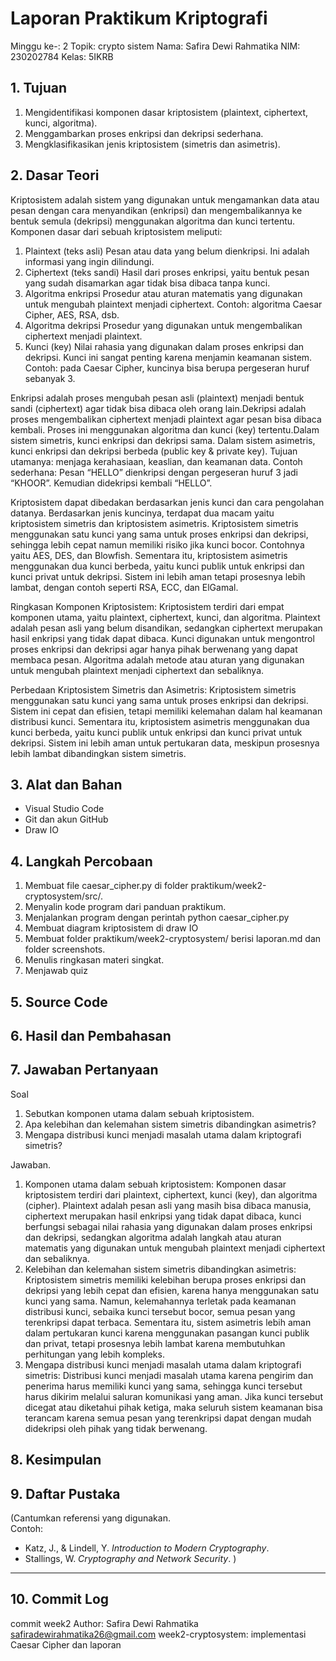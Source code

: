 # Laporan Praktikum Kriptografi
Minggu ke-: 2
Topik: crypto sistem 
Nama: Safira Dewi Rahmatika 
NIM: 230202784
Kelas: 5IKRB 

## 1. Tujuan
1. Mengidentifikasi komponen dasar kriptosistem (plaintext, ciphertext, kunci, algoritma).
2. Menggambarkan proses enkripsi dan dekripsi sederhana.
3. Mengklasifikasikan jenis kriptosistem (simetris dan asimetris).
   
## 2. Dasar Teori
Kriptosistem adalah sistem yang digunakan untuk mengamankan data atau pesan dengan cara menyandikan (enkripsi) dan mengembalikannya ke bentuk semula (dekripsi) menggunakan algoritma dan kunci tertentu.
Komponen dasar dari sebuah kriptosistem meliputi:
1. Plaintext (teks asli)
Pesan atau data yang belum dienkripsi. Ini adalah informasi yang ingin dilindungi.
2. Ciphertext (teks sandi)
Hasil dari proses enkripsi, yaitu bentuk pesan yang sudah disamarkan agar tidak bisa dibaca tanpa kunci.
3. Algoritma enkripsi
Prosedur atau aturan matematis yang digunakan untuk mengubah plaintext menjadi ciphertext.
Contoh: algoritma Caesar Cipher, AES, RSA, dsb.
4. Algoritma dekripsi
Prosedur yang digunakan untuk mengembalikan ciphertext menjadi plaintext.
5. Kunci (key)
Nilai rahasia yang digunakan dalam proses enkripsi dan dekripsi. Kunci ini sangat penting karena menjamin keamanan sistem. Contoh: pada Caesar Cipher, kuncinya bisa berupa pergeseran huruf sebanyak 3.

Enkripsi adalah proses mengubah pesan asli (plaintext) menjadi bentuk sandi (ciphertext) agar tidak bisa dibaca oleh orang lain.Dekripsi adalah proses mengembalikan ciphertext menjadi plaintext agar pesan bisa dibaca kembali.
Proses ini menggunakan algoritma dan kunci (key) tertentu.Dalam sistem simetris, kunci enkripsi dan dekripsi sama.
Dalam sistem asimetris, kunci enkripsi dan dekripsi berbeda (public key & private key).
Tujuan utamanya: menjaga kerahasiaan, keaslian, dan keamanan data.
Contoh sederhana: Pesan “HELLO” dienkripsi dengan pergeseran huruf 3 jadi “KHOOR”. Kemudian didekripsi kembali “HELLO”.

Kriptosistem dapat dibedakan berdasarkan jenis kunci dan cara pengolahan datanya. Berdasarkan jenis kuncinya, terdapat dua macam yaitu kriptosistem simetris dan kriptosistem asimetris. Kriptosistem simetris menggunakan satu kunci yang sama untuk proses enkripsi dan dekripsi, sehingga lebih cepat namun memiliki risiko jika kunci bocor. Contohnya yaitu AES, DES, dan Blowfish. Sementara itu, kriptosistem asimetris menggunakan dua kunci berbeda, yaitu kunci publik untuk enkripsi dan kunci privat untuk dekripsi. Sistem ini lebih aman tetapi prosesnya lebih lambat, dengan contoh seperti RSA, ECC, dan ElGamal.

Ringkasan Komponen Kriptosistem:
Kriptosistem terdiri dari empat komponen utama, yaitu plaintext, ciphertext, kunci, dan algoritma. Plaintext adalah pesan asli yang belum disandikan, sedangkan ciphertext merupakan hasil enkripsi yang tidak dapat dibaca. Kunci digunakan untuk mengontrol proses enkripsi dan dekripsi agar hanya pihak berwenang yang dapat membaca pesan. Algoritma adalah metode atau aturan yang digunakan untuk mengubah plaintext menjadi ciphertext dan sebaliknya.

Perbedaan Kriptosistem Simetris dan Asimetris:
Kriptosistem simetris menggunakan satu kunci yang sama untuk proses enkripsi dan dekripsi. Sistem ini cepat dan efisien, tetapi memiliki kelemahan dalam hal keamanan distribusi kunci. Sementara itu, kriptosistem asimetris menggunakan dua kunci berbeda, yaitu kunci publik untuk enkripsi dan kunci privat untuk dekripsi. Sistem ini lebih aman untuk pertukaran data, meskipun prosesnya lebih lambat dibandingkan sistem simetris.


## 3. Alat dan Bahan
- Visual Studio Code 
- Git dan akun GitHub
- Draw IO 

## 4. Langkah Percobaan
1. Membuat file caesar_cipher.py di folder praktikum/week2-cryptosystem/src/.
2. Menyalin kode program dari panduan praktikum.
3. Menjalankan program dengan perintah python caesar_cipher.py
4. Membuat diagram kriptosistem di draw IO 
5. Membuat folder praktikum/week2-cryptosystem/ berisi laporan.md dan folder screenshots.
6. Menulis ringkasan materi singkat.
7. Menjawab quiz

## 5. Source Code



## 6. Hasil dan Pembahasan


## 7. Jawaban Pertanyaan
Soal
1. Sebutkan komponen utama dalam sebuah kriptosistem.
2. Apa kelebihan dan kelemahan sistem simetris dibandingkan asimetris?
3. Mengapa distribusi kunci menjadi masalah utama dalam kriptografi simetris?
   
Jawaban.
1. Komponen utama dalam sebuah kriptosistem:
Komponen dasar kriptosistem terdiri dari plaintext, ciphertext, kunci (key), dan algoritma (cipher). Plaintext adalah pesan asli yang masih bisa dibaca manusia, ciphertext merupakan hasil enkripsi yang tidak dapat dibaca, kunci berfungsi sebagai nilai rahasia yang digunakan dalam proses enkripsi dan dekripsi, sedangkan algoritma adalah langkah atau aturan matematis yang digunakan untuk mengubah plaintext menjadi ciphertext dan sebaliknya.
2. Kelebihan dan kelemahan sistem simetris dibandingkan asimetris:
Kriptosistem simetris memiliki kelebihan berupa proses enkripsi dan dekripsi yang lebih cepat dan efisien, karena hanya menggunakan satu kunci yang sama. Namun, kelemahannya terletak pada keamanan distribusi kunci, sebaika kunci tersebut bocor, semua pesan yang terenkripsi dapat terbaca. Sementara itu, sistem asimetris lebih aman dalam pertukaran kunci karena menggunakan pasangan kunci publik dan privat, tetapi prosesnya lebih lambat karena membutuhkan perhitungan yang lebih kompleks.
3. Mengapa distribusi kunci menjadi masalah utama dalam kriptografi simetris:
Distribusi kunci menjadi masalah utama karena pengirim dan penerima harus memiliki kunci yang sama, sehingga kunci tersebut harus dikirim melalui saluran komunikasi yang aman. Jika kunci tersebut dicegat atau diketahui pihak ketiga, maka seluruh sistem keamanan bisa terancam karena semua pesan yang terenkripsi dapat dengan mudah didekripsi oleh pihak yang tidak berwenang.

## 8. Kesimpulan


## 9. Daftar Pustaka
(Cantumkan referensi yang digunakan.  
Contoh:  
- Katz, J., & Lindell, Y. *Introduction to Modern Cryptography*.  
- Stallings, W. *Cryptography and Network Security*.  )

---

## 10. Commit Log
commit week2
Author: Safira Dewi Rahmatika safiradewirahmatika26@gmail.com
    week2-cryptosystem: implementasi Caesar Cipher dan laporan 
